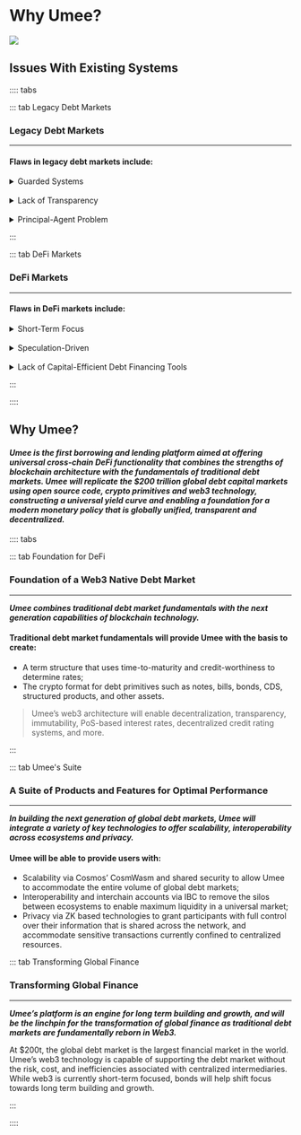 # Why Umee?

![](/bg/why-umee.png)

## Issues With Existing Systems

:::: tabs

::: tab Legacy Debt Markets

### Legacy Debt Markets

****

#### Flaws in legacy debt markets include:

<details><summary>Guarded Systems</summary>

Billions of people around the world are unable to access debt markets as they do not meet the required profiles that the debt markets define as desirable business and thus are barred from accessing the biggest capital market in the world. Various new forms of debt platforms (e.g. peer-to-peer lending and social impacting investments) have emerged, but they suffer from very limited impact.

</details>

<br>

<details><summary>Lack of Transparency</summary>

Legacy debt markets give participants little to no visibility on their processes. Major participants have shown they are willing to act recklessly with clients' funds (toxic lending, over-leveraging, etc.) while disclosing minimal details to clients. Not everyone has to play by the same rules and asymmetric information access gives the lending institutes unfair advantage and power in the market.

</details>

<br>

<details><summary>Principal-Agent Problem</summary>

There is often a conflict of interest between clients who provide liquidity and the agents who act on their behalf. The client maintains ownership of the assets provided, and takes the risk of potential losses. Agents are generally incentivized to do whatever it takes to boost their commission or other form of personal gains with minimal to zero personal liability; this lack of proper alignment often results in decisions that are harmful for the client.

</details>

:::

::: tab DeFi Markets

### DeFi Markets

****

#### Flaws in DeFi markets include:

<details><summary>Short-Term Focus</summary>

Most existing DeFi markets are heavily short-term focused with unsustainable rates or unreliable expected returns for participants. 

</details>

<br>

<details><summary>Speculation-Driven</summary>

Existing DeFi markets are driven almost entirely by speculation activities. Yields don’t come from value add activities and rates aren’t properly reflective of risk. There is a lack of understanding of what the base rate (risk-free rate) should be and thus a lack of a term structure that uses credit-worthiness and duration to determine rates.

</details>

<br>

<details><summary>Lack of Capital-Efficient Debt Financing Tools</summary>

</details>

:::

::::

## Why Umee?

#### *Umee is the first borrowing and lending platform aimed at offering universal cross-chain DeFi functionality that combines the strengths of blockchain architecture with the fundamentals of traditional debt markets. Umee will replicate the $200 trillion global debt capital markets using open source code, crypto primitives and web3 technology, constructing a universal yield curve and enabling a foundation for a modern monetary policy that is globally unified, transparent and decentralized.*

:::: tabs

::: tab Foundation for DeFi

### Foundation of a Web3 Native Debt Market

****

**_Umee combines traditional debt market fundamentals with the next generation capabilities of blockchain technology._**

#### Traditional debt market fundamentals will provide Umee with the basis to create:

- A term structure that uses time-to-maturity and credit-worthiness to determine rates;
- The crypto format for debt primitives such as notes, bills, bonds, CDS, structured products, and other assets. 


> Umee’s web3 architecture will enable decentralization, transparency, immutability, PoS-based interest rates, decentralized credit rating systems, and more.


:::

::: tab Umee's Suite

### A Suite of Products and Features for Optimal Performance

****

**_In building the next generation of global debt markets, Umee will integrate a variety of key technologies to offer scalability, interoperability across ecosystems and privacy._**

#### Umee will be able to provide users with:

- Scalability via Cosmos’ CosmWasm and shared security to allow Umee to accommodate the entire volume of global debt markets;
- Interoperability and interchain accounts via IBC to remove the silos between ecosystems to enable maximum liquidity in a universal market;
- Privacy via ZK based technologies to grant participants with full control over their information that is shared across the network, and accommodate sensitive transactions currently confined to centralized resources.

::: tab Transforming Global Finance

### Transforming Global Finance

****

**_Umee’s platform is an engine for long term building and growth, and will be the linchpin for the transformation of global finance as traditional debt markets are fundamentally reborn in Web3._**

At $200t, the global debt market is the largest financial market in the world. Umee’s web3 technology is capable of supporting the debt market without the risk, cost, and inefficiencies associated with centralized intermediaries. While web3 is currently short-term focused, bonds will help shift focus towards long term building and growth.

:::

::::